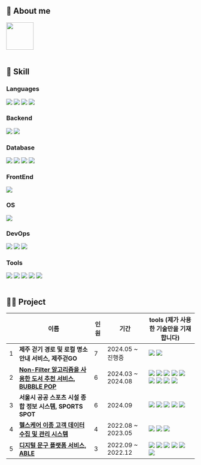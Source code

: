 ## 👼 About me



<a href="https://happindex.tistory.com/" >
<img src="https://img.shields.io/badge/Blog-D62300?style=flat-square&logo=tistory&logoColor=white" width="73"/>
</a>
</div>
<br>
<br>


## 🔧 Skill

### Languages

<img src="https://img.shields.io/badge/Java-ED8B00?style=for-the-badge&logo=openjdk&logoColor=white"/> <img src="https://img.shields.io/badge/JavaScript-F7DF1E?style=for-the-badge&logo=JavaScript&logoColor=white" /> <img src="https://img.shields.io/badge/Python-14354C?style=for-the-badge&logo=python&logoColor=white"/> <img src="https://img.shields.io/badge/R-276DC3?style=for-the-badge&logo=r&logoColor=white"/>

### Backend
<img src="https://img.shields.io/badge/Spring-6DB33F?style=for-the-badge&logo=spring&logoColor=white"/> <img src="https://img.shields.io/badge/Node.js-43853D?style=for-the-badge&logo=node.js&logoColor=white"/> 

### Database
<img src="https://img.shields.io/badge/MySQL-00000F?style=for-the-badge&logo=mysql&logoColor=white"/> <img src="https://img.shields.io/badge/PostgreSQL-316192?style=for-the-badge&logo=postgresql&logoColor=white"/> <img src="https://img.shields.io/badge/MongoDB-4EA94B?style=for-the-badge&logo=mongodb&logoColor=white"/> <img src="https://img.shields.io/badge/Oracle-F80000?style=for-the-badge&logo=oracle&logoColor=black"/>


### FrontEnd
<img src="https://img.shields.io/badge/React-20232A?style=for-the-badge&logo=react&logoColor=61DAFB"/>

### OS
<img src="https://img.shields.io/badge/Ubuntu-E95420?style=for-the-badge&logo=ubuntu&logoColor=white" />

### DevOps
<img src="https://img.shields.io/badge/docker-%230db7ed.svg?style=for-the-badge&logo=docker&logoColor=white" /> <img src="https://img.shields.io/badge/GitHub_Actions-2088FF?style=for-the-badge&logo=github-actions&logoColor=white" /> <img src="https://img.shields.io/badge/Amazon_AWS-FF9900?style=for-the-badge&logo=amazonaws&logoColor=white"/>

### Tools
<img src="https://img.shields.io/badge/IntelliJ_IDEA-000000.svg?style=for-the-badge&logo=intellij-idea&logoColor=white" /> <img src="https://img.shields.io/badge/Postman-FF6C37?style=for-the-badge&logo=postman&logoColor=white"/> <img src="https://img.shields.io/badge/Visual_Studio_Code-0078D4?style=for-the-badge&logo=visual%20studio%20code&logoColor=white"> <img src="https://img.shields.io/badge/Eclipse-2C2255?style=for-the-badge&logo=eclipse&logoColor=white" /> <img src="https://img.shields.io/badge/RStudio-75AADB?style=for-the-badge&logo=RStudio&logoColor=white" />
<br>
<br>

## 👩‍💻 Project

||이름|인원|기간|tools (제가 사용한 기술만을 기재합니다)|
|---|---|---|---|---|
|1|**제주 걷기 경로 및 로컬 명소 안내 서비스, 제주걷GO** |7| 2024.05 ~ 진행중|  <img src="https://img.shields.io/badge/spring-6DB33F?style=flat-square&logo=spring&logoColor=white"/> <img src="https://img.shields.io/badge/MySQL-4479A1?style=flat-square&logo=mysql&logoColor=white"/>|
|2|[**Non-Filter 알고리즘을 사용한 도서 추천 서비스, BUBBLE POP**](https://github.com/codesooo/NonFilterBubble-Backend)|6|2024.03 ~ 2024.08|<img src="https://img.shields.io/badge/spring-6DB33F?style=flat-square&logo=spring&logoColor=white"/> <img src="https://img.shields.io/badge/MySQL-4479A1?style=flat-square&logo=mysql&logoColor=white"/>  <img src="https://img.shields.io/badge/Amazon EC2-FF9900?style=flat-square&logo=amazonec2&logoColor=white"/> <img src="https://img.shields.io/badge/Amazon S3-569A31?style=flat-square&logo=amazons3&logoColor=white"/> <img src="https://img.shields.io/badge/Amazon RDS-527FFF?style=flat-square&logo=amazonrds&logoColor=white"/> <img src="https://img.shields.io/badge/Ubuntu-E95420?style=flat-square&logo=ubuntu&logoColor=white"/>   <img src="https://img.shields.io/badge/Docker-2496ED?style=flat-square&logo=docker&logoColor=white"/> <img src="https://img.shields.io/badge/Docker Hub-02A8EF?style=flat-square&logo=docker&logoColor=white"/> <img src="https://img.shields.io/badge/Github Actions-2088FF?style=flat-square&logo=githubactions&logoColor=white"/>|
|3|**서울시 공공 스포츠 시설 종합 정보 시스템, SPORTS SPOT**|6|2024.09|<img src="https://img.shields.io/badge/JSP-494649?style=flat-square&logo=jsp&logoColor=white"/> <img src="https://img.shields.io/badge/MySQL-4479A1?style=flat-square&logo=mysql&logoColor=white"/>  <img src="https://img.shields.io/badge/HTML5-3366CC?style=flat-square&logo=HTML5&logoColor=white"/> <img src="https://img.shields.io/badge/CSS3-F43059?style=flat-square&logo=css3&logoColor=white"/> <img src="https://img.shields.io/badge/javascript-F7DF1E?style=flat-square&logo=javascript&logoColor=white"/>|
|4|[**헬스케어 이종 고객 데이터 수집 및 관리 시스템**](https://github.com/codesooo/deft-teamproject)|4|2022.08 ~ 2023.05| <img src="https://img.shields.io/badge/node.js-339933?style=flat-square&logo=nodedotjs&logoColor=white"/> <img src="https://img.shields.io/badge/MongoDB-47A248?style=flat-square&logo=mongodb&logoColor=white"/> <img src="https://img.shields.io/badge/Amazon EC2-FF9900?style=flat-square&logo=amazonec2&logoColor=white"/> |
|5|[**디지털 문구 플랫폼 서비스, ABLE**](https://github.com/codesooo/web-design-teamproject)|3|2022.09 ~ 2022.12|<img src="https://img.shields.io/badge/node.js-339933?style=flat-square&logo=nodedotjs&logoColor=white"/> <img src="https://img.shields.io/badge/MySQL-4479A1?style=flat-square&logo=mysql&logoColor=white"/>  <img src="https://img.shields.io/badge/HTML5-3366CC?style=flat-square&logo=HTML5&logoColor=white"/> <img src="https://img.shields.io/badge/CSS3-F43059?style=flat-square&logo=css3&logoColor=white"/> <img src="https://img.shields.io/badge/EJS-F7DF1E?style=flat-square&logo=ejs&logoColor=white"/> <img src="https://img.shields.io/badge/Amazon EC2-FF9900?style=flat-square&logo=amazonec2&logoColor=white"/> | |
